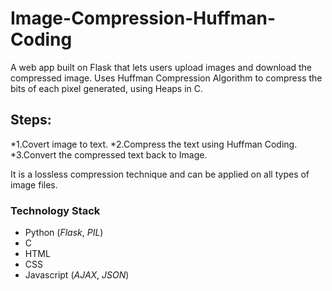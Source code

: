 # Image-Compression-Huffman-Coding
A web app built on Flask that lets users upload images and download the compressed image.
Uses Huffman Compression Algorithm to compress the bits of each pixel generated, using Heaps in C.

## Steps:
*1.Covert image to text.
*2.Compress the text using Huffman Coding.
*3.Convert the compressed text back to Image.

It is a lossless compression technique and can be applied on all types of image files.

### Technology Stack
* Python (*Flask*, *PIL*)
* C
* HTML
* CSS
* Javascript (*AJAX*, *JSON*)
